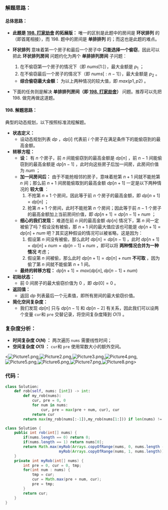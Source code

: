 ### 解题思路：

#### 总体思路：

- **此题是 [198. 打家劫舍](https://leetcode-cn.com/problems/house-robber/solution/da-jia-jie-she-dong-tai-gui-hua-jie-gou-hua-si-lu-/) 的拓展版：** 唯一的区别是此题中的房间是 **环状排列** 的（即首尾相接），而 $198.$ 题中的房间是 **单排排列** 的；而这也是此题的难点。

- **环状排列** 意味着第一个房子和最后一个房子中 **只能选择一个偷窃**，因此可以把此 **环状排列房间** 问题约化为两个 **单排排列房间** 子问题：

  1. 在不偷窃第一个房子的情况下（即 $nums[1:]$），最大金额是 $p_1$ ；
  2. 在不偷窃最后一个房子的情况下（即 $nums[:n-1]$），最大金额是 $p_2$ 。

  - **综合偷窃最大金额：** 为以上两种情况的较大值，即 $max(p1,p2)$ 。

- 下面的任务则是解决 **单排排列房间（即 [198. 打家劫舍](https://leetcode-cn.com/problems/house-robber/solution/da-jia-jie-she-dong-tai-gui-hua-jie-gou-hua-si-lu-/)）** 问题。推荐可以先把 $198.$ 做完再做这道题。

#### 198. 解题思路：

典型的动态规划，以下按照标准流程解题。

- **状态定义：**
  - 设动态规划列表 $dp$ ，$dp[i]$ 代表前 $i$ 个房子在满足条件下的能偷窃到的最高金额。
- **转移方程：**
  - **设：** 有 $n$ 个房子，前 $n$ 间能偷窃到的最高金额是 $dp[n]$ ，前 $n-1$ 间能偷窃到的最高金额是 $dp[n-1]$ ，此时向这些房子后加一间房，此房间价值为 $num$ ；
  - **加一间房间后：** 由于不能抢相邻的房子，意味着抢第 $n+1$ 间就不能抢第 $n$ 间；那么前 $n+1$ 间房能偷取到的最高金额 $dp[n+1]$ 一定是以下两种情况的 **较大值** ：
    1. 不抢第 $n+1$ 个房间，因此等于前 $n$ 个房子的最高金额，即 $dp[n+1] = dp[n]$ ；
    2. 抢第 $n+1$ 个房间，此时不能抢第 $n$ 个房间；因此等于前 $n-1$ 个房子的最高金额加上当前房间价值，即 $dp[n+1] = dp[n-1] + num$ ；
  - **细心的我们发现：** 难道在前 $n$ 间的最高金额 $dp[n]$ 情况下，第 $n$ 间一定被偷了吗？假设没有被偷，那 $n+1$ 间的最大值应该也可能是  $dp[n+1] = dp[n] + num$ 吧？其实这种假设的情况可以被省略，这是因为：
    1. 假设第 $n$ 间没有被偷，那么此时 $dp[n] = dp[n-1]$ ，此时 $dp[n+1] = dp[n] + num = dp[n-1] + num$ ，即可以将 **两种情况合并为一种情况** 考虑；
    2. 假设第 $n$ 间被偷，那么此时 $dp[n+1] = dp[n] + num$ **不可取** ，因为偷了第 $n$ 间就不能偷第 $n+1$ 间。
  - **最终的转移方程：** $dp[n+1] = max(dp[n],dp[n-1]+num)$
- **初始状态：**
  - 前 $0$ 间房子的最大偷窃价值为 $0$ ，即 $dp[0] = 0$ 。
- **返回值：**
  - 返回 $dp$ 列表最后一个元素值，即所有房间的最大偷窃价值。
- **简化空间复杂度：**
  - 我们发现 $dp[n]$ 只与 $dp[n-1]$ 和 $dp[n-2]$ 有关系，因此我们可以设两个变量 `cur`和 `pre` 交替记录，将空间复杂度降到 $O(1)$ 。

### 复杂度分析：

- **时间复杂度 $O(N)$ ：** 两次遍历 `nums` 需要线性时间；
- **空间复杂度 $O(1)$ ：** `cur`和 `pre` 使用常数大小的额外空间。

<![Picture1.png](https://pic.leetcode-cn.com/ae512395fc10a22fdc4e22e2fcab394c3321eac42d8d1f28b306fefe1fa43b11-Picture1.png),![Picture2.png](https://pic.leetcode-cn.com/8c0542b663c975914a70e9d4c5753e50c00b10272846118f2c8f21717a5db639-Picture2.png),![Picture3.png](https://pic.leetcode-cn.com/0c802bf6ed5137d747794b406ee97d3b49772bf0c14e044914f86b01a72b9a94-Picture3.png),![Picture4.png](https://pic.leetcode-cn.com/cf6e6cab02fb996d9e6b77972758f4ff5ca9a0163c5224fd4b5d50778101f1a0-Picture4.png),![Picture5.png](https://pic.leetcode-cn.com/e5b4e986b1e815760226205fbb4aaa4aedace195c4b29e84cc0138b374605798-Picture5.png),![Picture6.png](https://pic.leetcode-cn.com/34e1af2897fda8d541a93cb79072e250feca60691dfa0a46150082ebf79603c1-Picture6.png),![Picture7.png](https://pic.leetcode-cn.com/b466bb392ca7bdef75cfaeae18dcbcd8722ad08e913c43dbcbac83fa9868b8f9-Picture7.png),![Picture8.png](https://pic.leetcode-cn.com/7e645390e53efb4f7754ac218875bd5fa3c639da577eedb24b198d7b50b4ac5a-Picture8.png)>

### 代码：

```Python []
class Solution:
    def rob(self, nums: [int]) -> int:
        def my_rob(nums):
            cur, pre = 0, 0
            for num in nums:
                cur, pre = max(pre + num, cur), cur
            return cur
        return max(my_rob(nums[:-1]),my_rob(nums[1:])) if len(nums) != 1 else nums[0]
```

```Java []
class Solution {
    public int rob(int[] nums) {
        if(nums.length == 0) return 0;
        if(nums.length == 1) return nums[0];
        return Math.max(myRob(Arrays.copyOfRange(nums, 0, nums.length - 1)), 
                        myRob(Arrays.copyOfRange(nums, 1, nums.length)));
    }
    private int myRob(int[] nums) {
        int pre = 0, cur = 0, tmp;
        for(int num : nums) {
            tmp = cur;
            cur = Math.max(pre + num, cur);
            pre = tmp;
        }
        return cur;
    }
}
```
